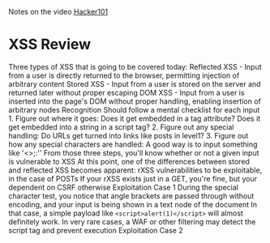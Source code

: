 Notes on the video [Hacker101](https://www.youtube.com/watch?v=HGaFCcWM57U&list=PLxhvVyxYRviZd1oEA9nmnilY3PhVrt4nj&index=3)
# XSS Review

Three types of XSS that is going to be covered today:
	Reflected XSS - Input from a user is directly returned to the browser, permitting injection of arbitrary content 
	Stored XSS - Input from a user is stored on the server and returned later without proper escaping
	DOM XSS - Input from a user is inserted into the page's DOM without proper handling, enabling insertion of arbitrary nodes
Recognition 
	Should follow a mental checklist for each input 
	1. Figure out where it goes: Does it get embedded in a tag attribute? Does it get embedded into a string in a script tag?
	2. Figure out any special handling: Do URLs get turned into links like posts in level1?
	3. Figure out how any special characters are handled: A good way is to input something like '<>;:''
	From those three steps, you'll know whether or not a given input is vulnerable to XSS
	At this point, one of the differences between stored and reflected XSS becomes apparent: rXSS vulnerabilities to be exploitable, in the case of POSTs
	If your rXSS exists just in a GET, you're fine, but your dependent on CSRF otherwise 
Exploitation Case 1
	During the special character test, you notice that angle brackets are passed through without encoding, and your input is being shown in a text node of the document
	In that case, a simple payload like `<script>alert(1)</script>` will almost definitely work.
	In very rare cases, a WAF or other filtering may detect the script tag and prevent execution 
Exploitation Case 2